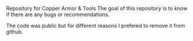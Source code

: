 Repository for Copper Armor & Tools
The goal of this repository is to know if there are any bugs or recommendations. 

The code was public but for different reasons I prefered to remove it from github.
